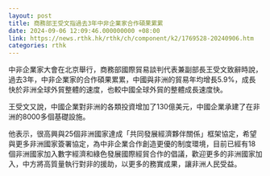 ```yaml
---
layout: post
title: 商務部王受文指過去3年中非企業家合作碩果累累
date: 2024-09-06 12:09:46.000000000 +08:00
link: https://news.rthk.hk/rthk/ch/component/k2/1769528-20240906.htm
categories: rthk
---
```


中非企業家大會在北京舉行，商務部國際貿易談判代表兼副部長王受文致辭時說，過去3年，中非企業家的合作碩果累累，中國與非洲的貿易年均增長5.9%，成長快於非洲全球外貿整體的速度，也較中國全球外貿的整體成長速度快。

王受文又說，中國企業對非洲的各類投資增加了130億美元，中國企業承建了在非洲的8000多個基礎設施。

他表示，很高興與25個非洲國家達成「共同發展經濟夥伴關係」框架協定，希望與更多非洲國家簽署協定，為中非企業合作創造更優的制度環境，目前已經有18個非洲國家加入數字經濟和綠色發展國際經貿合作的倡議，歡迎更多的非洲國家加入，中方將高質量執行對非的援助，以更多的務實成果，讓非洲人民受益。
